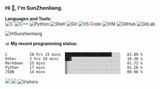 
### Hi 👋, I'm SunZhenliang.



**Languages and Tools:**  
![C](https://img.shields.io/badge/-00599C?&logo=c&logoColor=white)
![C++](https://img.shields.io/badge/-C++-00599C?&logo=c%2B%2B&logoColor=white)
![Python](https://img.shields.io/badge/-Python-8fcfd1?&logo=Python)
![Shell](https://img.shields.io/badge/-Shell-blasck?&logo=Shell)
![Git](https://img.shields.io/badge/-Git-black?&logo=git)
![VS Code](https://img.shields.io/badge/-VS%20Code-007ACC?&logo=visual-studio-code)
![VIM](https://img.shields.io/badge/-vim-blasck?&logo=vim)
![GitHub](https://img.shields.io/badge/-GitHub-181717?&logo=github)
![GitLab](https://img.shields.io/badge/-GitLab-FCA121?&logo=gitlab)


<img   src="https://github-readme-stats.vercel.app/api?username=HiSunzhenliang&count_private=true&show_icons=true" alt="HiSunzhenliang" />

📊 **My recent programming status:**
<!--START_SECTION:waka-->
```text
C          20 hrs 15 mins  █████████████████████░░░░   83.89 % 
Other      2 hrs 29 mins   ██▓░░░░░░░░░░░░░░░░░░░░░░   10.30 % 
Markdown   25 mins         ▒░░░░░░░░░░░░░░░░░░░░░░░░   01.73 % 
Python     17 mins         ▒░░░░░░░░░░░░░░░░░░░░░░░░   01.20 % 
JSON       14 mins         ▒░░░░░░░░░░░░░░░░░░░░░░░░   00.98 % 
```
<!--END_SECTION:waka-->
[![](https://img.shields.io/ubuntu/v/ubuntu-wallpapers/focal)](https://kubuntu.org/)
![](https://visitor-badge.glitch.me/badge?page_id=HiSunzhenliang.readme)
![Visitors](https://api.visitorbadge.io/api/visitors?path=https%3A%2F%2Fgithub.com%2FHiSunzhenliang&labelColor=%23697689&countColor=%23263759&style=flat)
